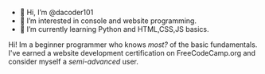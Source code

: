 - 👋 Hi, I’m @dacoder101
- 👀 I’m interested in console and website programming.
- 🌱 I’m currently learning Python and HTML,CSS,JS basics.

Hi! Im a beginner programmer who knows _most?_ of the basic fundamentals.
I've earned a website development certification on FreeCodeCamp.org and consider myself a _semi-advanced_ user.
